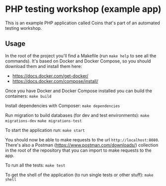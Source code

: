 # PHP testing workshop (example app)

This is an example PHP application called Coins that's part of an automated testing workshop.
  
## Usage  
  
In the root of the project you'll find a Makefile (run `make help` to see all the commands).
It's based on Docker and Docker Compose, so you should download them and install them here:
- https://docs.docker.com/get-docker/
- https://docs.docker.com/compose/install/

Once you have Docker and Docker Compose installed you can build the containers:
```make build```

Install dependencies with Composer:
```make dependencies```

Run migration to build databases (for dev and test environments):
```make migrations-dev```
```make migrations-test```


To start the application run:
```make start```

You should now be able to make requests to the url `http://localhost:8080`.
There's also a Postman (https://www.postman.com/downloads/) collection in the root of the repository
that you can import to make requests to the app.

To run all the tests:
```make test```

To get the shell of the application (to run single tests or other stuff):
```make shell```